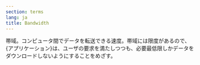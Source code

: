 ```yaml
---
section: terms
lang: ja
title: Bandwidth 
---
```


帯域。コンピュータ間でデータを転送できる速度。帯域には限度があるので、{アプリケーション}は、ユーザの要求を満たしつつも、必要最低限しかデータをダウンロードしないようにすることをめざす。
